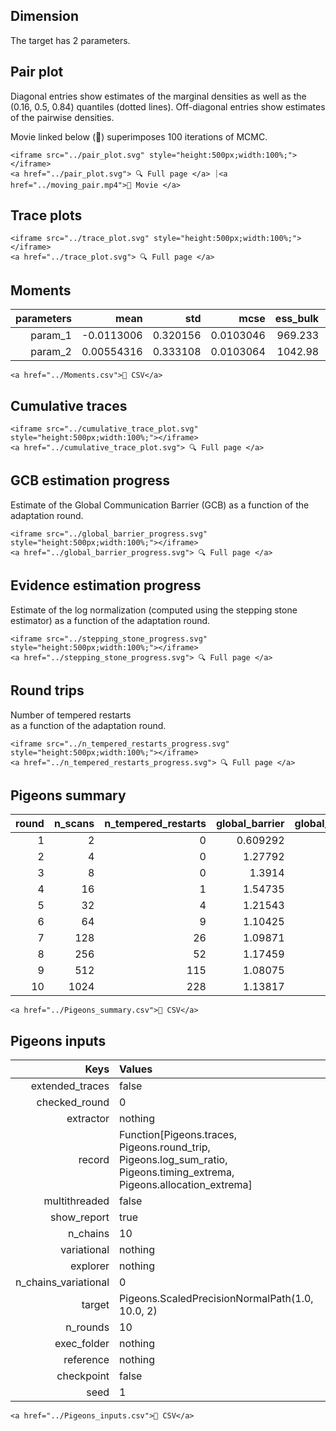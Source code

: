 ## Dimension 

The target has 2 parameters.

## Pair plot 

Diagonal entries show estimates of the marginal 
densities as well as the (0.16, 0.5, 0.84) 
quantiles (dotted lines). 
Off-diagonal entries show estimates of the pairwise 
densities. 

Movie linked below (🍿) superimposes 
100 iterations 
of MCMC. 

```@raw html
<iframe src="../pair_plot.svg" style="height:500px;width:100%;"></iframe>
<a href="../pair_plot.svg"> 🔍 Full page </a> ⏐<a href="../moving_pair.mp4">🍿 Movie </a>
```


## Trace plots 


```@raw html
<iframe src="../trace_plot.svg" style="height:500px;width:100%;"></iframe>
<a href="../trace_plot.svg"> 🔍 Full page </a> 
```


## Moments 

| **parameters** | **mean**   | **std**  | **mcse**  | **ess\_bulk** | **ess\_tail** | **rhat** | **ess\_per\_sec** |
|---------------:|-----------:|---------:|----------:|--------------:|--------------:|---------:|------------------:|
| param\_1       | -0.0113006 | 0.320156 | 0.0103046 | 969.233       | 753.768       | 0.999572 | missing           |
| param\_2       | 0.00554316 | 0.333108 | 0.0103064 | 1042.98       | 937.659       | 1.00306  | missing           |
 

```@raw html
<a href="../Moments.csv">💾 CSV</a>
```


## Cumulative traces 


```@raw html
<iframe src="../cumulative_trace_plot.svg" style="height:500px;width:100%;"></iframe>
<a href="../cumulative_trace_plot.svg"> 🔍 Full page </a> 
```


## GCB estimation progress 

Estimate of the Global Communication Barrier (GCB) 
as a function of 
the adaptation round. 

```@raw html
<iframe src="../global_barrier_progress.svg" style="height:500px;width:100%;"></iframe>
<a href="../global_barrier_progress.svg"> 🔍 Full page </a> 
```


## Evidence estimation progress 

Estimate of the log normalization (computed using 
the stepping stone estimator) as a function of 
the adaptation round. 

```@raw html
<iframe src="../stepping_stone_progress.svg" style="height:500px;width:100%;"></iframe>
<a href="../stepping_stone_progress.svg"> 🔍 Full page </a> 
```


## Round trips 

Number of tempered restarts  
as a function of 
the adaptation round. 

```@raw html
<iframe src="../n_tempered_restarts_progress.svg" style="height:500px;width:100%;"></iframe>
<a href="../n_tempered_restarts_progress.svg"> 🔍 Full page </a> 
```


## Pigeons summary 

| **round** | **n\_scans** | **n\_tempered\_restarts** | **global\_barrier** | **global\_barrier\_variational** | **last\_round\_max\_time** | **last\_round\_max\_allocation** | **stepping\_stone** |
|----------:|-------------:|--------------------------:|--------------------:|---------------------------------:|---------------------------:|---------------------------------:|--------------------:|
| 1         | 2            | 0                         | 0.609292            | missing                          | 3.2952e-5                  | 11584.0                          | -1.67908            |
| 2         | 4            | 0                         | 1.27792             | missing                          | 4.5585e-5                  | 18368.0                          | -1.86357            |
| 3         | 8            | 0                         | 1.3914              | missing                          | 5.3059e-5                  | 33440.0                          | -2.29016            |
| 4         | 16           | 1                         | 1.54735             | missing                          | 6.7717e-5                  | 58176.0                          | -2.26653            |
| 5         | 32           | 4                         | 1.21543             | missing                          | 0.000102801                | 77392.0                          | -2.26711            |
| 6         | 64           | 9                         | 1.10425             | missing                          | 0.000159077                | 87840.0                          | -2.09087            |
| 7         | 128          | 26                        | 1.09871             | missing                          | 0.000225711                | 98128.0                          | -2.35897            |
| 8         | 256          | 52                        | 1.17459             | missing                          | 0.00036953                 | 103776.0                         | -2.23191            |
| 9         | 512          | 115                       | 1.08075             | missing                          | 0.000690469                | 172768.0                         | -2.33425            |
| 10        | 1024         | 228                       | 1.13817             | missing                          | 0.0012917                  | 173312.0                         | -2.30022            |
 

```@raw html
<a href="../Pigeons_summary.csv">💾 CSV</a>
```


## Pigeons inputs 

| **Keys**               | **Values**                                                                                                                   |
|-----------------------:|:-----------------------------------------------------------------------------------------------------------------------------|
| extended\_traces       | false                                                                                                                        |
| checked\_round         | 0                                                                                                                            |
| extractor              | nothing                                                                                                                      |
| record                 | Function[Pigeons.traces, Pigeons.round\_trip, Pigeons.log\_sum\_ratio, Pigeons.timing\_extrema, Pigeons.allocation\_extrema] |
| multithreaded          | false                                                                                                                        |
| show\_report           | true                                                                                                                         |
| n\_chains              | 10                                                                                                                           |
| variational            | nothing                                                                                                                      |
| explorer               | nothing                                                                                                                      |
| n\_chains\_variational | 0                                                                                                                            |
| target                 | Pigeons.ScaledPrecisionNormalPath(1.0, 10.0, 2)                                                                              |
| n\_rounds              | 10                                                                                                                           |
| exec\_folder           | nothing                                                                                                                      |
| reference              | nothing                                                                                                                      |
| checkpoint             | false                                                                                                                        |
| seed                   | 1                                                                                                                            |
 

```@raw html
<a href="../Pigeons_inputs.csv">💾 CSV</a>
```


